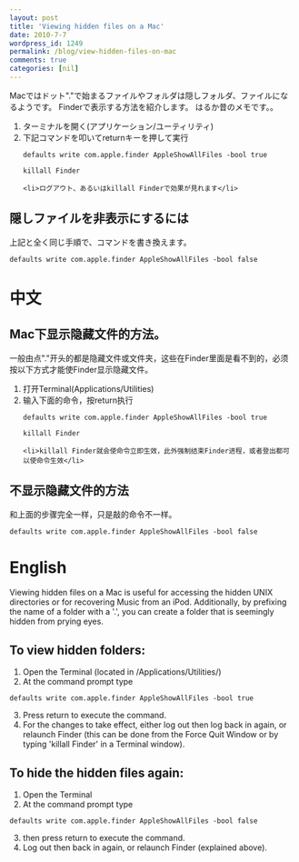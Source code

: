 ```yaml
---
layout: post
title: 'Viewing hidden files on a Mac'
date: 2010-7-7
wordpress_id: 1249
permalink: /blog/view-hidden-files-on-mac
comments: true
categories: [nil]
---
```

Macではドット"."で始まるファイルやフォルダは隠しフォルダ、ファイルになるようです。
Finderで表示する方法を紹介します。
はるか昔のメモです。。


<ol>
	<li>ターミナルを開く(アプリケーション/ユーティリティ)</li>
	<li>下記コマンドを叩いてreturnキーを押して実行</li>

```plain
defaults write com.apple.finder AppleShowAllFiles -bool true

killall Finder

```
	<li>ログアウト、あるいはkillall Finderで効果が見れます</li>

</ol>


## 隠しファイルを非表示にするには
上記と全く同じ手順で、コマンドを書き換えます。

```plain
defaults write com.apple.finder AppleShowAllFiles -bool false

```


# 中文
## Mac下显示隐藏文件的方法。
一般由点"."开头的都是隐藏文件或文件夹，这些在Finder里面是看不到的，必须按以下方式才能使Finder显示隐藏文件。

<ol>
	<li>打开Terminal(Applications/Utilities)</li>
	<li>输入下面的命令，按return执行</li>

```plain
defaults write com.apple.finder AppleShowAllFiles -bool true

killall Finder

```
	<li>killall Finder就会使命令立即生效，此外强制结束Finder进程，或者登出都可以使命令生效</li>

</ol>


## 不显示隐藏文件的方法
和上面的步骤完全一样，只是敲的命令不一样。

```plain
defaults write com.apple.finder AppleShowAllFiles -bool false

```


# English

Viewing hidden files on a Mac is useful for accessing the hidden UNIX directories or for recovering Music from an iPod. Additionally, by prefixing the name of a folder with a '.', you can create a folder that is seemingly hidden from prying eyes.

## To view hidden folders:

  1. Open the Terminal (located in /Applications/Utilities/)
  2. At the command prompt type

```plain
defaults write com.apple.finder AppleShowAllFiles -bool true

```
  3. Press return to execute the command.
  4. For the changes to take effect, either log out then log back in again, or relaunch Finder (this can be done from the Force Quit Window or by typing 'killall Finder' in a Terminal window).

## To hide the hidden files again:

  1. Open the Terminal
  2. At the command prompt type

```plain
defaults write com.apple.finder AppleShowAllFiles -bool false

```
  3. then press return to execute the command.
  4. Log out then back in again, or relaunch Finder (explained above).
